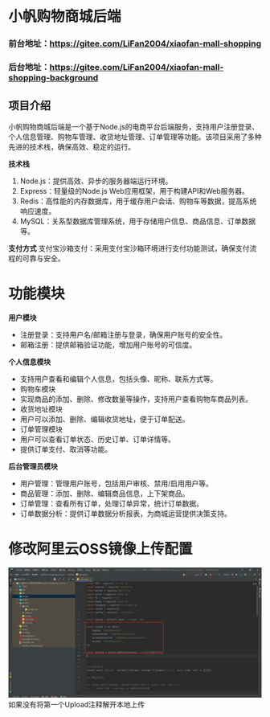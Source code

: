 # 小帆购物商城后端

### 前台地址：https://gitee.com/LiFan2004/xiaofan-mall-shopping
### 后台地址：https://gitee.com/LiFan2004/xiaofan-mall-shopping-background

## 项目介绍

小帆购物商城后端是一个基于Node.js的电商平台后端服务，支持用户注册登录、个人信息管理、购物车管理、收货地址管理、订单管理等功能。该项目采用了多种先进的技术栈，确保高效、稳定的运行。

**技术栈**
1. Node.js：提供高效、异步的服务器端运行环境。
2. Express：轻量级的Node.js Web应用框架，用于构建API和Web服务器。
3. Redis：高性能的内存数据库，用于缓存用户会话、购物车等数据，提高系统响应速度。
4. MySQL：关系型数据库管理系统，用于存储用户信息、商品信息、订单数据等。


**支付方式**
支付宝沙箱支付：采用支付宝沙箱环境进行支付功能测试，确保支付流程的可靠与安全。

# 功能模块

**用户模块**
* 注册登录：支持用户名/邮箱注册与登录，确保用户账号的安全性。
* 邮箱注册：提供邮箱验证功能，增加用户账号的可信度。

**个人信息模块**
* 支持用户查看和编辑个人信息，包括头像、昵称、联系方式等。
* 购物车模块
* 实现商品的添加、删除、修改数量等操作，支持用户查看购物车商品列表。
* 收货地址模块
* 用户可以添加、删除、编辑收货地址，便于订单配送。
* 订单管理模块
* 用户可以查看订单状态、历史订单、订单详情等。
* 提供订单支付、取消等功能。

**后台管理员模块**

* 用户管理：管理用户账号，包括用户审核、禁用/启用用户等。
* 商品管理：添加、删除、编辑商品信息，上下架商品。
* 订单管理：查看所有订单，处理订单异常，统计订单数据。
* 订单数据分析：提供订单数据分析报表，为商城运营提供决策支持。

# 修改阿里云OSS镜像上传配置
![输入图片说明](images/image.png)
如果没有将第一个Upload注释解开本地上传